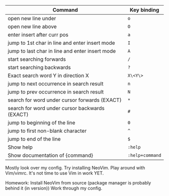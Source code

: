 |Command                                        |Key binding    |
|-----------------------------------------------|---------------|
|open new line under                            |`o`            |
|open new line above                            |`O`            |
|enter insert after curr pos                    |`a`            |
|jump to 1st char in line and enter insert mode |`I`            |
|jump to last char in line and enter insert mode|`A`            |
|start searching forwards                       |`/`            |
|start searching backwards                      |`?`            |
|Exact search word Y in direction X             |`X\<Y\>`       |
|jump to next occurrence in search result       |`n`            |
|jump to prev occurrence in search result       |`N`            |
|search for word under cursor forwards (EXACT)  |`*`            |
|search for word under cursor backwards (EXACT) |`#`            |
|jump to beginning of the line                  |`0`            |
|jump to first non-blank character              |`^`            |
|jump to end of the line                        |`$`            |
|Show help                                      |`:help`        |
|Show documentation of {command}                |`:help+command`|

Mostly look over my config. Try installing NeoVim.
Play around with Vim/vimrc. It's not time to use Vim in work YET.

Homework: 
Install NeoVim from source (package manager is probably behind it (in version))
Work through my config.

